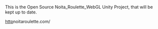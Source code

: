This is the Open Source Noita_Roulette_WebGL Unity Project, that will be kept up to date.

[http](/noitaroulette.com/)noitaroulette.com/
